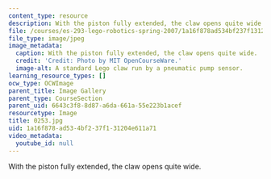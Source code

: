 ```yaml
---
content_type: resource
description: With the piston fully extended, the claw opens quite wide.
file: /courses/es-293-lego-robotics-spring-2007/1a16f878ad534bf237f131204e611a71_0252.jpg
file_type: image/jpeg
image_metadata:
  caption: With the piston fully extended, the claw opens quite wide.
  credit: 'Credit: Photo by MIT OpenCourseWare.'
  image-alt: A standard Lego claw run by a pneumatic pump sensor.
learning_resource_types: []
ocw_type: OCWImage
parent_title: Image Gallery
parent_type: CourseSection
parent_uid: 6643c3f8-8d87-a6da-661a-55e223b1acef
resourcetype: Image
title: 0253.jpg
uid: 1a16f878-ad53-4bf2-37f1-31204e611a71
video_metadata:
  youtube_id: null
---
```

With the piston fully extended, the claw opens quite wide.
